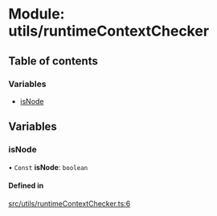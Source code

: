 # Module: utils/runtimeContextChecker

## Table of contents

### Variables

- [isNode](utils_runtimeContextChecker.md#isnode)

## Variables

### isNode

• `Const` **isNode**: `boolean`

#### Defined in

[src/utils/runtimeContextChecker.ts:6](https://github.com/golemfactory/golem-js/blob/c28a1b0/src/utils/runtimeContextChecker.ts#L6)
